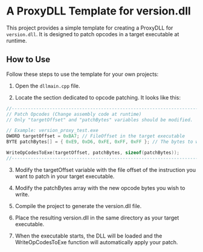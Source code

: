 # A ProxyDLL Template for version.dll

This project provides a simple template for creating a ProxyDLL for `version.dll`. It is designed to patch opcodes in a target executable at runtime.

## How to Use

Follow these steps to use the template for your own projects:

1. Open the `dllmain.cpp` file.

2. Locate the section dedicated to opcode patching. It looks like this:

```cpp
//-------------------------------------------------------------------------------
// Patch Opcodes (Change assembly code at runtime)
// Only "targetOffset" and "patchBytes" variables should be modified.

// Example: version_proxy_test.exe
DWORD targetOffset = 0xBA7; // FileOffset in the target executable
BYTE patchBytes[] = { 0xE9, 0xD6, 0xFE, 0xFF, 0xFF }; // The bytes to write

WriteOpCodesToExe(targetOffset, patchBytes, sizeof(patchBytes));
//-------------------------------------------------------------------------------
```

3. Modify the targetOffset variable with the file offset of the instruction you want to patch in your target executable.

4. Modify the patchBytes array with the new opcode bytes you wish to write.

5. Compile the project to generate the version.dll file.

6. Place the resulting version.dll in the same directory as your target executable.

7. When the executable starts, the DLL will be loaded and the WriteOpCodesToExe function will automatically apply your patch.
